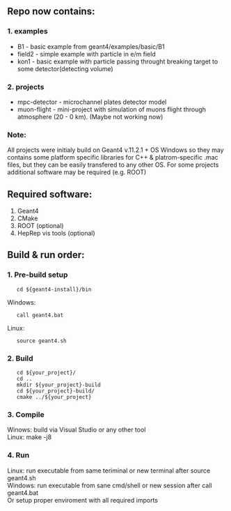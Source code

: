 ## Repo now contains:
### 1. examples <br />
- B1 - basic example from geant4/examples/basic/B1 <br />
- field2 - simple example with particle in e/m field  <br />
- kon1 - basic example with particle passing throught breaking target to some detector(detecting volume)
### 2. projects <br />
- mpc-detector - microchannel plates detector model
- muon-flight - mini-project with simulation of muons flight through atmosphere (20 - 0 km). (Maybe not working now)

### Note: <br />
All projects were initialy build on Geant4 v.11.2.1 + OS Windows so they may contains some platform specific libraries for C++ & platrom-specific .mac files, but they can be easily transfered to any other OS. For some projects additional software may be required (e.g. ROOT) <br />
## Required software:
1. Geant4
2. CMake
3. ROOT (optional)
4. HepRep vis tools (optional)

## Build & run order: 
### 1. Pre-build setup<br />
```
   cd ${geant4-install}/bin
```   
Windows:
```
   call geant4.bat
```
   Linux:
```
   source geant4.sh
```
### 2. Build
```
   cd ${your_project}/
   cd ..
   mkdir ${your_project}-build
   cd ${your_project}-build/
   cmake ../${your_project}
```
### 3. Compile<br />
   Winows: build via Visual Studio or any other tool  <br />
   Linux:  make -j8
### 4. Run<br />
   Linux: run executable from same teriminal or new terminal after source geant4.sh  <br />
   Windows: run executable from sane cmd/shell or new session after call geant4.bat  <br />
   Or setup proper enviroment with all required imports
